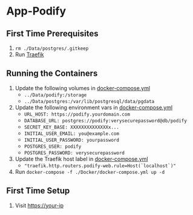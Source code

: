 # App-Podify

## First Time Prerequisites

1. `rm ./Data/postgres/.gitkeep`
2. Run [Traefik](https://github.com/mattlombana/App-Traefik)

## Running the Containers

1. Update the following volumes in [docker-compose.yml](./Docker/docker-compose.yml)
    * `../Data/podify:/storage`
    * `../Data/postgres:/var/lib/postgresql/data/pgdata`
2. Update the following environment vars in [docker-compose.yml](./Docker/docker-compose.yml)
    * `URL_HOST: https://podify.yourdomain.com`
    * `DATABASE_URL: postgres://podify:verysecurepassword@db/podify`
    * `SECRET_KEY_BASE: XXXXXXXXXXXXXXx...`
    * `INITIAL_USER_EMAIL: you@example.com`
    * `INITIAL_USER_PASSWORD: yourpassword`
    * `POSTGRES_USER: podify`
    * `POSTGRES_PASSWORD: verysecurepassword`
3. Update the Traefik host label in [docker-compose.yml](./Docker/docker-compose.yml)
    * ``"traefik.http.routers.podify-web.rule=Host(`localhost`)"``
4. Run `docker-compose -f ./Docker/docker-compose.yml up -d`

## First Time Setup

1. Visit <https://your-ip>
